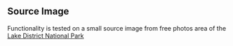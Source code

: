 
## Source Image

Functionality is tested on a small source image from free photos area of the [Lake District National Park](https://www.lakedistrict.gov.uk/learning/freephotos)